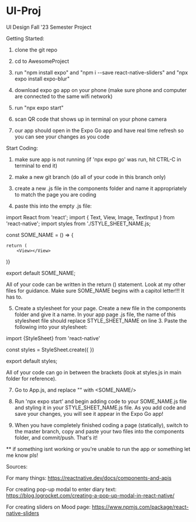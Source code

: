 # UI-Proj
UI Design Fall '23 Semester Project

Getting Started:

1) clone the git repo

2) cd to AwesomeProject

3) run "npm install expo" and "npm i --save react-native-sliders" and "npx expo install expo-blur"

4) download expo go app on your phone (make sure phone and computer are connected to the same wifi network)

5) run "npx expo start"

6) scan QR code that shows up in terminal on your phone camera

7) our app should open in the Expo Go app and have real time refresh so you
can see your changes as you code

Start Coding:

1) make sure app is not running (if 'npx expo go' was run, hit CTRL-C in terminal to end it)

2) make a new git branch (do all of your code in this branch only)

3) create a new .js file in the components folder and name it appropriately to match the page
you are coding

4) paste this into the empty .js file:

import React from 'react';
import { Text, View, Image, TextInput } from 'react-native';
import styles from './STYLE_SHEET_NAME.js;

const SOME_NAME = () => {

	return (
		<View></View>

)}

export default SOME_NAME;


All of your code can be written in the return () statement. Look at my other
files for guidance.
Make sure SOME_NAME begins with a capitol letter!!! It has to.

5) Create a stylesheet for your page. Create a new file in the components folder and give it a name. In your
app page .js file, the name of this stylesheet file should replace STYLE_SHEET_NAME on line 3. Paste the following into
your stylesheet:


import {StyleSheet} from 'react-native'

const styles = StyleSheet.create({
})

export default styles;


All of your code can go in between the brackets (look at styles.js in main folder for reference).

7) Go to App.js, and replace "<MoodIcon/>" with <SOME_NAME/>

8) Run 'npx expo start' and begin adding code to your SOME_NAME.js file and styling it
in your STYLE_SHEET_NAME.js file. As you add code and save your changes, you will see it
appear in the Expo Go app!

9) When you have completely finished coding a page (statically), switch to the master branch,
copy and paste your two files into the components folder, and commit/push. That's it!


** if something isnt working or you're unable to run the app or something let me know pls!


Sources:

For many things: https://reactnative.dev/docs/components-and-apis

For creating pop-up modal to enter diary text: https://blog.logrocket.com/creating-a-pop-up-modal-in-react-native/

For creating sliders on Mood page: https://www.npmjs.com/package/react-native-sliders






